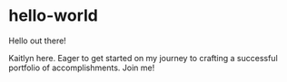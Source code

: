 # hello-world

Hello out there!

Kaitlyn here. Eager to get started on my journey to crafting a successful portfolio of accomplishments. Join me!
